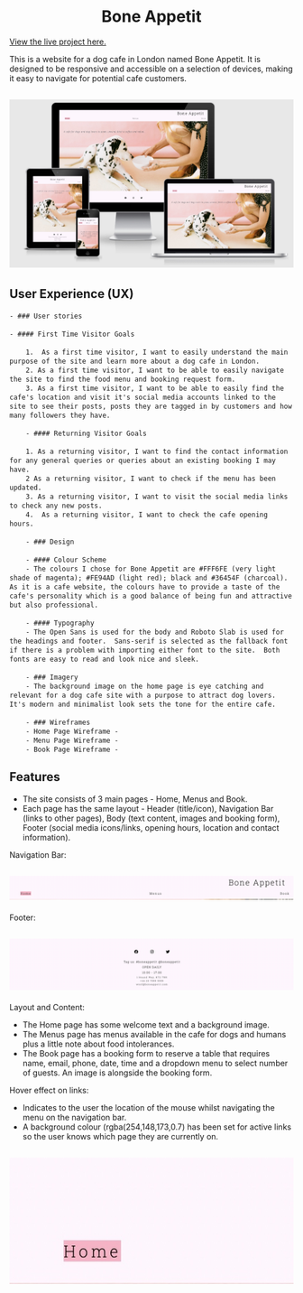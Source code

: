 <h1 align="center">Bone Appetit</h1>

[View the live project here.](https://bzemba87.github.io/bone-appetit/)

This is a website for a dog cafe in London named Bone Appetit.  It is designed to be responsive and accessible on a selection of devices, making it easy to navigate for potential cafe customers.

<h2 align="center"><img src="docs/images/am-i-responsive.jpg"></h2>

## User Experience (UX)

    - ### User stories

    - #### First Time Visitor Goals

        1.  As a first time visitor, I want to easily understand the main purpose of the site and learn more about a dog cafe in London.
        2. As a first time visitor, I want to be able to easily navigate the site to find the food menu and booking request form.
        3. As a first time visitor, I want to be able to easily find the cafe's location and visit it's social media accounts linked to the site to see their posts, posts they are tagged in by customers and how many followers they have.

        - #### Returning Visitor Goals

        1. As a returning visitor, I want to find the contact information for any general queries or queries about an existing booking I may have.
        2 As a returning visitor, I want to check if the menu has been updated.
        3. As a returning visitor, I want to visit the social media links to check any new posts.
        4.  As a returning visitor, I want to check the cafe opening hours.

        - ### Design

        - #### Colour Scheme
        - The colours I chose for Bone Appetit are #FFF6FE (very light shade of magenta); #FE94AD (light red); black and #36454F (charcoal).  As it is a cafe website, the colours have to provide a taste of the cafe's personality which is a good balance of being fun and attractive but also professional.  

        - #### Typography 
        - The Open Sans is used for the body and Roboto Slab is used for the headings and footer.  Sans-serif is selected as the fallback font if there is a problem with importing either font to the site.  Both fonts are easy to read and look nice and sleek.

        - ### Imagery
        - The background image on the home page is eye catching and relevant for a dog cafe site with a purpose to attract dog lovers.  It's modern and minimalist look sets the tone for the entire cafe.
        
        - ### Wireframes 
        - Home Page Wireframe - 
        - Menu Page Wireframe -
        - Book Page Wireframe - 

## Features 

- The site consists of 3 main pages - Home, Menus and Book.
- Each page has the same layout - Header (title/icon), Navigation Bar (links to other pages), Body (text content, images and booking form), Footer (social media icons/links, opening hours, location and contact information).

Navigation Bar:

<h2 align="center"><img src="docs/images/navigation-bar.jpg"></h2>

Footer:

<h2 align="center"><img src="docs/images/footer.jpg"></h2>

Layout and Content:

- The Home page has some welcome text and a background image.
- The Menus page has menus available in the cafe for dogs and humans plus a little note about food intolerances.
- The Book page has a booking form to reserve a table that requires name, email, phone, date, time and a dropdown menu to select number of guests.   An image is alongside the booking form.

Hover effect on links:

- Indicates to the user the location of the mouse whilst navigating the menu on the navigation bar.
- A background colour (rgba(254,148,173,0.7) has been set for active links so the user knows which page they are currently on.

<h2 align="center"><img src="docs/images/active-link.jpg"></h2>










